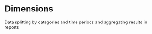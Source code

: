 Dimensions
==========

Data splitting by categories and time periods and aggregating results in reports